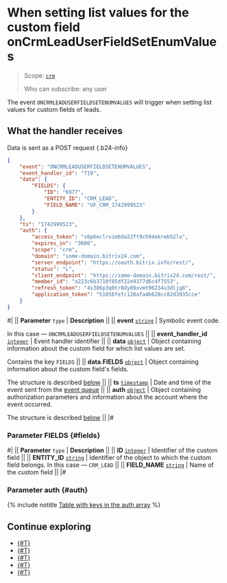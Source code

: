 # When setting list values for the custom field onCrmLeadUserFieldSetEnumValues

> Scope: [`crm`](../../../../scopes/permissions.md)
>
> Who can subscribe: any user

The event `ONCRMLEADUSERFIELDSETENUMVALUES` will trigger when setting list values for custom fields of leads.

## What the handler receives

Data is sent as a POST request {.b24-info}

```json
{
    "event": "ONCRMLEADUSERFIELDSETENUMVALUES",
    "event_handler_id": "719",
    "data": {
        "FIELDS": {
            "ID": "6977",
            "ENTITY_ID": "CRM_LEAD",
            "FIELD_NAME": "UF_CRM_1742999523"
        }
    },
    "ts": "1742999523",
    "auth": {
        "access_token": "s6p6eclrvim6da22ft9ch94ekreb52lv",
        "expires_in": "3600",
        "scope": "crm",
        "domain": "some-domain.bitrix24.com",
        "server_endpoint": "https://oauth.bitrix.info/rest/",
        "status": "L",
        "client_endpoint": "https://some-domain.bitrix24.com/rest/",
        "member_id": "a223c6b3710f85df22e9377d6c4f7553",
        "refresh_token": "4s386p3q0tr8dy89xvmt96234v3dljg8",
        "application_token": "51856fefc120afa4b628cc82d3935cce"
    }
}
```

#|
|| **Parameter**
`type` | **Description** ||
|| **event**
[`string`](../../../../data-types.md) | Symbolic event code.

In this case — `ONCRMLEADUSERFIELDSETENUMVALUES` ||
|| **event_handler_id**
[`integer`](../../../../data-types.md) | Event handler identifier ||
|| **data**
[`object`](../../../../data-types.md) | Object containing information about the custom field for which list values are set.

Contains the key `FIELDS` ||
|| **data.FIELDS**
[`object`](../../../../data-types.md) | Object containing information about the custom field's fields.

The structure is described [below](#fields) ||
|| **ts**
[`timestamp`](../../../../data-types.md) | Date and time of the event sent from the [event queue](../../../../events/index.md) ||
|| **auth**
[`object`](../../../../data-types.md) | Object containing authorization parameters and information about the account where the event occurred.

The structure is described [below](#auth) ||
|#

### Parameter FIELDS {#fields}

#|
|| **Parameter**
`type` | **Description** ||
|| **ID**
[`integer`](../../../../data-types.md) | Identifier of the custom field ||
|| **ENTITY_ID**
[`string`](../../../../data-types.md) | Identifier of the object to which the custom field belongs. In this case — `CRM_LEAD` ||
|| **FIELD_NAME**
[`string`](../../../../data-types.md) | Name of the custom field ||
|#

### Parameter auth {#auth}

{% include notitle [Table with keys in the auth array](../../../../../_includes/auth-params-in-events.md) %}

## Continue exploring

- [{#T}](../../../../events/index.md)
- [{#T}](../../../../events/event-bind.md)
- [{#T}](./on-crm-lead-user-field-add.md)
- [{#T}](./on-crm-lead-user-field-update.md)
- [{#T}](./on-crm-lead-user-field-delete.md)